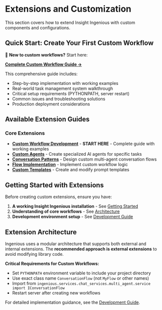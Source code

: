 # Extensions and Customization

This section covers how to extend Insight Ingenious with custom components and configurations.

## Quick Start: Create Your First Custom Workflow

🚀 **New to custom workflows?** Start here:

**[Complete Custom Workflow Guide →](../guides/custom-workflows.md)**

This comprehensive guide includes:
- Step-by-step implementation with working examples
- Real-world task management system walkthrough
- Critical setup requirements (PYTHONPATH, server restart)
- Common issues and troubleshooting solutions
- Production deployment considerations

## Available Extension Guides

### Core Extensions

- **[Custom Workflow Development](../guides/custom-workflows.md)** - **START HERE** - Complete guide with working examples
- **[Custom Agents](custom-agents.md)** - Create specialized AI agents for specific tasks
- **[Conversation Patterns](conversation-patterns.md)** - Design custom multi-agent conversation flows
- **[Flow Implementation](flow-implementation.md)** - Implement custom workflow logic
- **[Custom Templates](custom-templates.md)** - Create and modify prompt templates

## Getting Started with Extensions

Before creating custom extensions, ensure you have:

1. **A working Insight Ingenious installation** - See [Getting Started](../getting-started.md)
2. **Understanding of core workflows** - See [Architecture](../architecture.md)
3. **Development environment setup** - See [Development Guide](../development.md)

## Extension Architecture

Ingenious uses a modular architecture that supports both external and internal extensions. The **recommended approach is external extensions** to avoid modifying library code.

**Critical Requirements for Custom Workflows:**
- Set `PYTHONPATH` environment variable to include your project directory
- Use exact class name `ConversationFlow` (not `MyFlow` or other names)
- Import from `ingenious.services.chat_services.multi_agent.service import IConversationFlow`
- Restart server after creating new workflows

For detailed implementation guidance, see the [Development Guide](../development.md#extending-ingenious).
